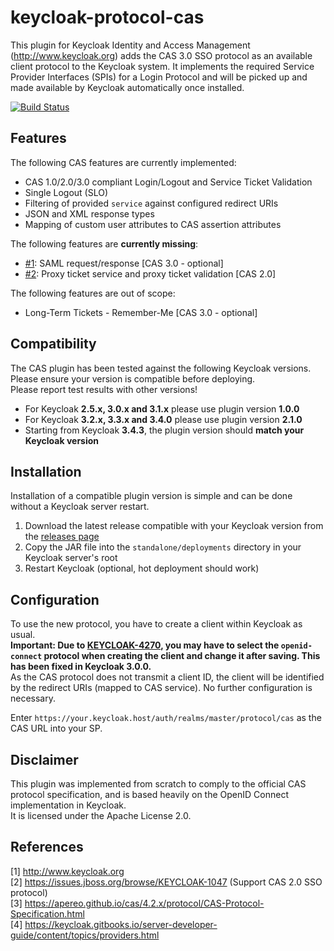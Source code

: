 # keycloak-protocol-cas
This plugin for Keycloak Identity and Access Management (http://www.keycloak.org) adds the CAS 3.0 SSO protocol as an available client protocol to the Keycloak system. It implements the required Service Provider Interfaces (SPIs) for a Login Protocol and will be picked up and made available by Keycloak automatically once installed.

[![Build Status](https://travis-ci.org/Doccrazy/keycloak-protocol-cas.svg?branch=master)](https://travis-ci.org/Doccrazy/keycloak-protocol-cas)

## Features
The following CAS features are currently implemented:
* CAS 1.0/2.0/3.0 compliant Login/Logout and Service Ticket Validation
* Single Logout (SLO)
* Filtering of provided `service` against configured redirect URIs
* JSON and XML response types
* Mapping of custom user attributes to CAS assertion attributes

The following features are **currently missing**:
* [#1](/../../issues/1): SAML request/response [CAS 3.0 - optional]
* [#2](/../../issues/2): Proxy ticket service and proxy ticket validation [CAS 2.0]

The following features are out of scope:
* Long-Term Tickets - Remember-Me [CAS 3.0 - optional]

## Compatibility
The CAS plugin has been tested against the following Keycloak versions. Please ensure your version is compatible before deploying.  
Please report test results with other versions!

* For Keycloak **2.5.x, 3.0.x and 3.1.x** please use plugin version **1.0.0**
* For Keycloak **3.2.x, 3.3.x and 3.4.0** please use plugin version **2.1.0**
* Starting from Keycloak **3.4.3**, the plugin version should **match your Keycloak version**

## Installation
Installation of a compatible plugin version is simple and can be done without a Keycloak server restart.

1. Download the latest release compatible with your Keycloak version from the [releases page](https://github.com/Doccrazy/keycloak-protocol-cas/releases)
2. Copy the JAR file into the `standalone/deployments` directory in your Keycloak server's root
3. Restart Keycloak (optional, hot deployment should work)

## Configuration
To use the new protocol, you have to create a client within Keycloak as usual.  
**Important: Due to [KEYCLOAK-4270](https://issues.jboss.org/browse/KEYCLOAK-4270), you may have to select the `openid-connect` protocol when creating the client and change it after saving. This has been fixed in Keycloak 3.0.0.**  
As the CAS protocol does not transmit a client ID, the client will be identified by the redirect URIs (mapped to CAS service). No further configuration is necessary.

Enter `https://your.keycloak.host/auth/realms/master/protocol/cas` as the CAS URL into your SP.

## Disclaimer
This plugin was implemented from scratch to comply to the official CAS protocol specification, and is based heavily on the OpenID Connect implementation in Keycloak.  
It is licensed under the Apache License 2.0.

## References
[1] http://www.keycloak.org  
[2] https://issues.jboss.org/browse/KEYCLOAK-1047 (Support CAS 2.0 SSO protocol)  
[3] https://apereo.github.io/cas/4.2.x/protocol/CAS-Protocol-Specification.html  
[4] https://keycloak.gitbooks.io/server-developer-guide/content/topics/providers.html
